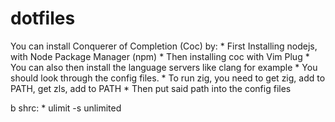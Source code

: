 # dotfiles

You can install Conquerer of Completion (Coc) by:
    * First Installing nodejs, with Node Package Manager (npm)
    * Then installing coc with Vim Plug
    * You can also then install the language servers like clang for example
    * You should look through the config files.
    * To run zig, you need to get zig, add to PATH, get zls, add to PATH
    * Then put said path into the config files

b
shrc:
    * ulimit -s unlimited


